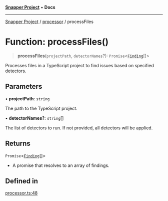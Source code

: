 [**Snapper Project**](../../README.md) • **Docs**

***

[Snapper Project](../../README.md) / [processor](../README.md) / processFiles

# Function: processFiles()

> **processFiles**(`projectPath`, `detectorNames`?): `Promise`\<[`Finding`](../../types/type-aliases/Finding.md)[]\>

Processes files in a TypeScript project to find issues based on specified detectors.

## Parameters

• **projectPath**: `string`

The path to the TypeScript project.

• **detectorNames?**: `string`[]

The list of detectors to run. If not provided, all detectors will be applied.

## Returns

`Promise`\<[`Finding`](../../types/type-aliases/Finding.md)[]\>

- A promise that resolves to an array of findings.

## Defined in

[processor.ts:48](https://github.com/asifqatar/Snapper/blob/c99fe5e30786c7c5cdc0ee4ffff7662700b21a14/processor.ts#L48)
